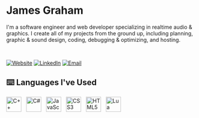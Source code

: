 # James Graham

I'm a software engineer and web developer specializing in realtime audio & graphics. I create all of my projects from the ground up, including planning, graphic & sound design, coding, debugging & optimizing, and hosting.

<br>

[![Website]][lt_website]
[![LinkedIn]][lt_linkedin]
[![Email]][lt_email]


## ⌨️ Languages I've Used
<img align="left" alt="C++" width="40px" style="padding-right:10px;" src="https://cdn.jsdelivr.net/gh/devicons/devicon/icons/cplusplus/cplusplus-original.svg" />
<img align="left" alt="C#" width="40px" style="padding-right:10px;" src="https://cdn.jsdelivr.net/gh/devicons/devicon/icons/csharp/csharp-original.svg" />
<img align="left" alt="JavaScript" width="40px" style="padding-right:10px;" src="https://cdn.jsdelivr.net/gh/devicons/devicon/icons/javascript/javascript-original.svg" />
<img align="left" alt="CSS3" width="40px" style="padding-right:10px;" src="https://cdn.jsdelivr.net/gh/devicons/devicon/icons/css3/css3-original.svg" />
<img align="left" alt="HTML5" width="40px" style="padding-right:10px;" src="https://cdn.jsdelivr.net/gh/devicons/devicon/icons/html5/html5-original.svg" />
<img align="left" alt="Lua" width="40px" style="padding-right:10px;" src="https://cdn.jsdelivr.net/gh/devicons/devicon/icons/lua/lua-plain.svg" />


<!---------------------------------------------------------------------------->


[Website]: https://custom-icon-badges.demolab.com/badge/jamesgraham.dev-ff9100?style=for-the-badge&logoColor=white&logo=globe
[LinkedIn]: https://custom-icon-badges.demolab.com/badge/LinkedIn-2d64bc?style=for-the-badge&logoColor=white&logo=linkedin
[Email]: https://custom-icon-badges.demolab.com/badge/Email-0057ff?style=for-the-badge&logoColor=white&logo=mail

[Shield]: Types/Shield.md
[lt_website]: https://jamesgraham.dev
[lt_linkedin]: https://www.linkedin.com/in/james-graham-surf/
[lt_email]: mailto:inquiries@jamesgraham.dev
